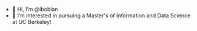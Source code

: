 - 👋 Hi, I’m @iboblan
- 👀 I’m interested in pursuing a Master's of Information and Data Science at UC Berkeley!
